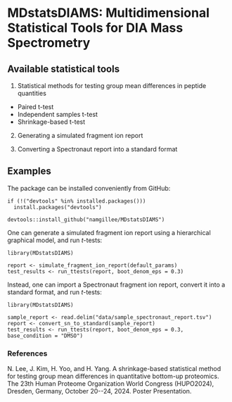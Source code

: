 # MDstatsDIAMS: Multidimensional Statistical Tools for DIA Mass Spectrometry

## Available statistical tools

1. Statistical methods for testing group mean differences in peptide quantities

  - Paired t-test
  - Independent samples t-test
  - Shrinkage-based t-test

2. Generating a simulated fragment ion report

3. Converting a Spectronaut report into a standard format


## Examples

The package can be installed conveniently from GitHub:

```
if (!("devtools" %in% installed.packages())) 
  install.packages("devtools")

devtools::install_github("namgillee/MDstatsDIAMS")
```

One can generate a simulated fragment ion report using a hierarchical graphical
model, and run $t$-tests:

```
library(MDstatsDIAMS)

report <- simulate_fragment_ion_report(default_params)
test_results <- run_ttests(report, boot_denom_eps = 0.3)
```

Instead, one can import a Spectronaut fragment ion report, convert it into a
standard format, and run $t$-tests:

```
library(MDstatsDIAMS)

sample_report <- read.delim("data/sample_spectronaut_report.tsv")
report <- convert_sn_to_standard(sample_report)
test_results <- run_ttests(report, boot_denom_eps = 0.3, base_condition = "DMSO")
```


### References

N. Lee, J. Kim, H. Yoo, and H. Yang. 
A shrinkage-based statistical method for testing group mean differences in 
quantitative bottom-up proteomics.
The 23th Human Proteome Organization World Congress (HUPO2024), Dresden,
Germany, October 20--24, 2024. Poster Presentation.
